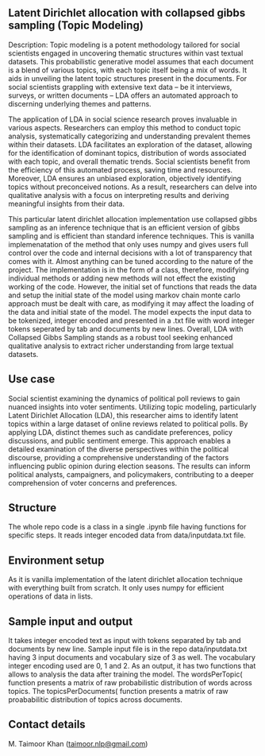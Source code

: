 
## Latent Dirichlet allocation with collapsed gibbs sampling (Topic Modeling)

Description:
Topic modeling is a potent methodology tailored for social scientists engaged in uncovering thematic structures within vast textual datasets. This probabilistic generative model assumes that each document is a blend of various topics, with each topic itself being a mix of words. It aids in unveiling the latent topic structures present in the documents. For social scientists grappling with extensive text data – be it interviews, surveys, or written documents – LDA offers an automated approach to discerning underlying themes and patterns.

The application of LDA in social science research proves invaluable in various aspects. Researchers can employ this method to conduct topic analysis, systematically categorizing and understanding prevalent themes within their datasets. LDA facilitates an exploration of the dataset, allowing for the identification of dominant topics, distribution of words associated with each topic, and overall thematic trends. Social scientists benefit from the efficiency of this automated process, saving time and resources. Moreover, LDA ensures an unbiased exploration, objectively identifying topics without preconceived notions. As a result, researchers can delve into qualitative analysis with a focus on interpreting results and deriving meaningful insights from their data. 

This particular latent dirichlet allocation implementation use collapsed gibbs sampling as an inference technique that is an efficient version of gibbs sampling and is efficient than standard inference techniques. This is vanilla implemenatation of the method that only uses numpy and gives users full control over the code and internal decisions with a lot of transparency that comes with it. Almost anything can be tuned according to the nature of the project. The implementation is in the form of a class, therefore, modifying individual methods or adding new methods will not effect the existing working of the code. However, the initial set of functions that reads the data and setup the initial state of the model using markov chain monte carlo approach must be dealt with care, as modifying it may affect the loading of the data and initial state of the model. The model expects the input data to be tokenized, integer encoded and presented in a .txt file with word integer tokens seperated by tab and documents by new lines. Overall, LDA with Collapsed Gibbs Sampling stands as a robust tool seeking enhanced qualitative analysis to extract richer understanding from large textual datasets.

## Use case
Social scientist examining the dynamics of political poll reviews to gain nuanced insights into voter sentiments. Utilizing topic modeling, particularly Latent Dirichlet Allocation (LDA), this researcher aims to identify latent topics within a large dataset of online reviews related to political polls. By applying LDA, distinct themes such as candidate preferences, policy discussions, and public sentiment emerge. This approach enables a detailed examination of the diverse perspectives within the political discourse, providing a comprehensive understanding of the factors influencing public opinion during election seasons. The results can inform political analysts, campaigners, and policymakers, contributing to a deeper comprehension of voter concerns and preferences.

## Structure
The whole repo code is a class in a single .ipynb file having functions for specific steps. It reads integer encoded data from data/inputdata.txt file.

## Environment setup
As it is vanilla implementation of the latent dirichlet allocation technique with everything built from scratch. It only uses numpy for efficient operations of data in lists.

## Sample input and output
It takes integer encoded text as input with tokens separated by tab and documents by new line. Sample input file is in the repo data/inputdata.txt having 3 input documents and vocabulary size of 3 as well. The vocabulary integer encoding used are 0, 1 and 2.
As an output, it has two functions that allows to analysis the data after training the model. The wordsPerTopic( function presents a matrix of raw probabilistic distribution of words across topics. The topicsPerDocuments( function presents a matrix of raw proababilitic distribution of topics across documents. 

## Contact details
M. Taimoor Khan (taimoor.nlp@gmail.com)


